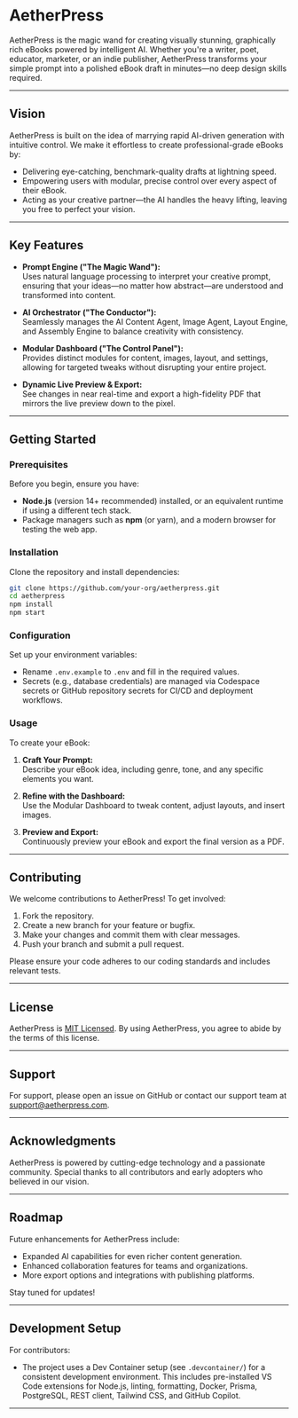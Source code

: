 # AetherPress

AetherPress is the magic wand for creating visually stunning, graphically rich eBooks powered by intelligent AI. Whether you're a writer, poet, educator, marketer, or an indie publisher, AetherPress transforms your simple prompt into a polished eBook draft in minutes—no deep design skills required.

---

## Vision

AetherPress is built on the idea of marrying rapid AI-driven generation with intuitive control. We make it effortless to create professional-grade eBooks by:

- Delivering eye-catching, benchmark-quality drafts at lightning speed.
- Empowering users with modular, precise control over every aspect of their eBook.
- Acting as your creative partner—the AI handles the heavy lifting, leaving you free to perfect your vision.

---

## Key Features

- **Prompt Engine ("The Magic Wand"):**  
  Uses natural language processing to interpret your creative prompt, ensuring that your ideas—no matter how abstract—are understood and transformed into content.

- **AI Orchestrator ("The Conductor"):**  
  Seamlessly manages the AI Content Agent, Image Agent, Layout Engine, and Assembly Engine to balance creativity with consistency.

- **Modular Dashboard ("The Control Panel"):**  
  Provides distinct modules for content, images, layout, and settings, allowing for targeted tweaks without disrupting your entire project.

- **Dynamic Live Preview & Export:**  
  See changes in near real-time and export a high-fidelity PDF that mirrors the live preview down to the pixel.

---

## Getting Started

### Prerequisites

Before you begin, ensure you have:

- **Node.js** (version 14+ recommended) installed, or an equivalent runtime if using a different tech stack.
- Package managers such as **npm** (or yarn), and a modern browser for testing the web app.

### Installation

Clone the repository and install dependencies:

```bash
git clone https://github.com/your-org/aetherpress.git
cd aetherpress
npm install
npm start
```

### Configuration

Set up your environment variables:

- Rename `.env.example` to `.env` and fill in the required values.
- Secrets (e.g., database credentials) are managed via Codespace secrets or GitHub repository secrets for CI/CD and deployment workflows.

### Usage

To create your eBook:

1. **Craft Your Prompt:**  
   Describe your eBook idea, including genre, tone, and any specific elements you want.

2. **Refine with the Dashboard:**  
   Use the Modular Dashboard to tweak content, adjust layouts, and insert images.

3. **Preview and Export:**  
   Continuously preview your eBook and export the final version as a PDF.

---

## Contributing

We welcome contributions to AetherPress! To get involved:

1. Fork the repository.
2. Create a new branch for your feature or bugfix.
3. Make your changes and commit them with clear messages.
4. Push your branch and submit a pull request.

Please ensure your code adheres to our coding standards and includes relevant tests.

---

## License

AetherPress is [MIT Licensed](LICENSE). By using AetherPress, you agree to abide by the terms of this license.

---

## Support

For support, please open an issue on GitHub or contact our support team at support@aetherpress.com.

---

## Acknowledgments

AetherPress is powered by cutting-edge technology and a passionate community. Special thanks to all contributors and early adopters who believed in our vision.

---

## Roadmap

Future enhancements for AetherPress include:

- Expanded AI capabilities for even richer content generation.
- Enhanced collaboration features for teams and organizations.
- More export options and integrations with publishing platforms.

Stay tuned for updates!

---

## Development Setup

For contributors:

- The project uses a Dev Container setup (see `.devcontainer/`) for a consistent development environment. This includes pre-installed VS Code extensions for Node.js, linting, formatting, Docker, Prisma, PostgreSQL, REST client, Tailwind CSS, and GitHub Copilot.

---
